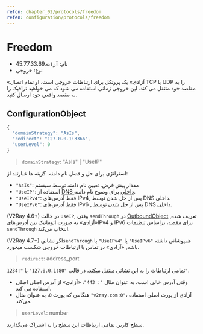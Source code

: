 ```yaml
---
refcn: chapter_02/protocols/freedom
refen: configuration/protocols/freedom
---
```


# Freedom

* نام: `آزادی`45.77.33.69
* نوع: خروجی

«آزادی» یک پروتکل برای ارتباطات خروجی است. او تمام اتصال TCP یا UDP را به مقاصد خود منتقل می کند. این خروجی زمانی استفاده می شود که می خواهید ترافیک را به مقصد واقعی خود ارسال کنید.

## ConfigurationObject

```javascript
{
  "domainStrategy": "AsIs",
  "redirect": "127.0.0.1:3366",
  "userLevel": 0
}
```

> `domainStrategy`: "AsIs" | "UseIP"

استراتژی برای حل و فصل نام دامنه. گزینه ها عبارتند از:

* `"AsIs"`: مقدار پیش فرض. تعیین نام دامنه توسط سیستم
* `"UseIP"`: استفاده از [DNS داخلی](../dns.md) برای وضوح نام دامنه.
* `"UseIPv4"`: فقط آدرس‌های IPv4, پس از حل شدن توسط DNS داخلی.
* `"UseIPv6"`: فقط آدرس‌های IPv6 , پس از حل شدن توسط DNS داخلی. 

(V2Ray 4.6+) در حالت `UseIP`, وقتی `sendThrough` در [OutboundObject](../overview.md#outboundobject) تعریف شده, «آزادی» به صورت اتوماتیک بین آدرس‌هایIPv4 و IPv6 برای مقصد، براساس تنظیمات `sendThrough` انتخاب می‌کند. 

(V2Ray 4.7+) اگر نشانی`sendThrough` با `"UseIPv4"` یا `"UseIPv6"` همپوشانی داشته باشد, «آزادی» در تماس با ارتباطات خروجی شکست میخورد.

> `redirect`: address_port

تمامی ارتباطات را به این نشانی منتقل میکند، در قالب `"127.0.0.1:80"` یا `":1234"`.

* وقتی آدرس خالی است، به عنوان مثال `": 443"`، «آزادی» از آدرس اصلی اصلی استفاده می کند.
* هنگامی که پورت `0`، به عنوان مثال `"v2ray.com:0"`، آزادی از پورت اصلی استفاده می‌کند.

> `userLevel`: number

سطح کاربر. تمامی ارتباطات این سطح را به اشتراک می‌‌گذارند.